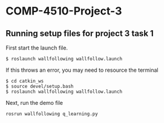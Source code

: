 # COMP-4510-Project-3

## Running setup files for project 3 task 1

First start the launch file.
```console
$ roslaunch wallfollowing wallfollow.launch
```
If this throws an error, you may need to resource the terminal
```console
$ cd catkin_ws
$ source devel/setup.bash
$ roslaunch wallfollowing wallfollow.launch
```

Next, run the demo file
```console
rosrun wallfollowing q_learning.py
```